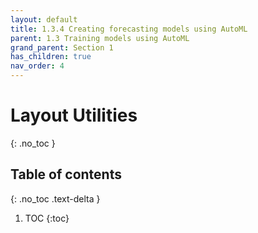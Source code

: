 ```yaml
---
layout: default
title: 1.3.4 Creating forecasting models using AutoML
parent: 1.3 Training models using AutoML
grand_parent: Section 1
has_children: true
nav_order: 4
---
```


# Layout Utilities
{: .no_toc }

## Table of contents
{: .no_toc .text-delta }

1. TOC
{:toc}

